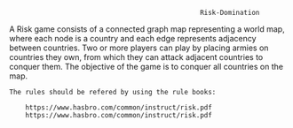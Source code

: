                                                     Risk-Domination
                                                    
A Risk game consists of a connected graph map representing a world map, where each node is a country and each edge represents adjacency between countries. Two or more players can play by placing armies on countries they own, from which they can attack adjacent countries to conquer them. The objective of the game is to conquer all countries on the map.
    
    The rules should be refered by using the rule books:
    
        https://www.hasbro.com/common/instruct/risk.pdf
        https://www.hasbro.com/common/instruct/risk.pdf
    
